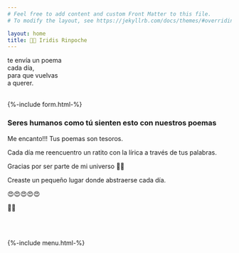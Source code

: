 ```yaml
---
# Feel free to add content and custom Front Matter to this file.
# To modify the layout, see https://jekyllrb.com/docs/themes/#overriding-theme-defaults

layout: home
title: 🌈💎 Iridis Rinpoche 
---
```


te envía un poema <br/>
cada día, <br/>
para que vuelvas <br/>
a querer. <br/>
<br/>


{%-include form.html-%}

### Seres humanos como tú sienten esto con nuestros poemas

Me encanto!!! Tus poemas son tesoros.

Cada día me reencuentro un ratito con la lírica a través de tus palabras.

Gracias por ser parte de mi universo 💝💝

Creaste un pequeño lugar donde abstraerse cada día.

😍😍😍😍😍

💯🧐

<br>
<br>

{%-include menu.html-%}



